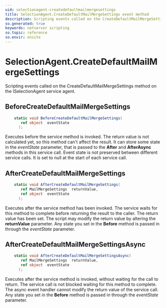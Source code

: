 ```yaml
---
uid: selectionagent-createdefaultmailmergesettings
title: SelectionAgent.CreateDefaultMailMergeSettings event method
description: Scripting events called on the CreateDefaultMailMergeSettings method on the SelectionAgent service agent.
so.generated: true
keywords: netserver scripting
so.topic: reference
so.envir: onsite
---
```

# SelectionAgent.CreateDefaultMailMergeSettings

Scripting events called on the <see cref='M:ISelectionAgent.CreateDefaultMailMergeSettings'>CreateDefaultMailMergeSettings</see> method on the <see cref='ISelectionAgent'>ISelectionAgent</see>  service agent.

## BeforeCreateDefaultMailMergeSettings
```cs
    static void BeforeCreateDefaultMailMergeSettings(
       ref object  eventState
      );
```
Executes before the service method is invoked.
The return value is not calculated yet, so this method can't affect the result.
It can store some state in the *eventState* parameter, that is passed to the **After** and **AfterAsync** methods in this service call.
Event state is not preserved between different service calls. It is set to null at the start of each service call.
## AfterCreateDefaultMailMergeSettings
```cs
    static void AfterCreateDefaultMailMergeSettings(
       ref MailMergeSettings  returnValue,
       ref object  eventState
      );
```
Executes after the service method has been invoked. The service waits for this method to complete before returning the result to the caller.
The return value has been set. The script may modify the return value by altering the **returnValue** parameter.
Any state you set in the **Before** method is passed in through the *eventState* parameter.
## AfterCreateDefaultMailMergeSettingsAsync
```cs
    static void AfterCreateDefaultMailMergeSettingsAsync(
       ref MailMergeSettings  returnValue,
       ref object  eventState
      );
```
Executes after the service method is invoked, without waiting for the call to return.
The service call is not blocked waiting for this method to complete.
The async event handler cannot modify the return value of the service call.
Any state you set in the **Before** method is passed in through the *eventState* parameter.

